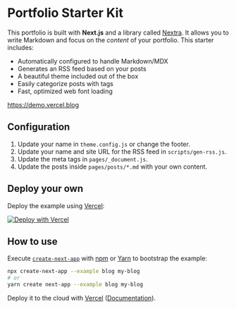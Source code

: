 # Portfolio Starter Kit

This portfolio is built with **Next.js** and a library called [Nextra](https://nextra.vercel.app/). It allows you to write Markdown and focus on the _content_ of your portfolio. This starter includes:

- Automatically configured to handle Markdown/MDX
- Generates an RSS feed based on your posts
- A beautiful theme included out of the box
- Easily categorize posts with tags
- Fast, optimized web font loading

https://demo.vercel.blog

## Configuration

1. Update your name in `theme.config.js` or change the footer.
1. Update your name and site URL for the RSS feed in `scripts/gen-rss.js`.
1. Update the meta tags in `pages/_document.js`.
1. Update the posts inside `pages/posts/*.md` with your own content.

## Deploy your own

Deploy the example using [Vercel](https://vercel.com?utm_source=github&utm_medium=readme&utm_campaign=next-example):

[![Deploy with Vercel](https://vercel.com/button)](https://vercel.com/new/git/external?repository-url=https://github.com/vercel/next.js/tree/canary/examples/blog&project-name=portfolio&repository-name=portfolio)

## How to use

Execute [`create-next-app`](https://github.com/vercel/next.js/tree/canary/packages/create-next-app) with [npm](https://docs.npmjs.com/cli/init) or [Yarn](https://yarnpkg.com/lang/en/docs/cli/create/) to bootstrap the example:

```bash
npx create-next-app --example blog my-blog
# or
yarn create next-app --example blog my-blog
```

Deploy it to the cloud with [Vercel](https://vercel.com/new?utm_source=github&utm_medium=readme&utm_campaign=next-example) ([Documentation](https://nextjs.org/docs/deployment)).
